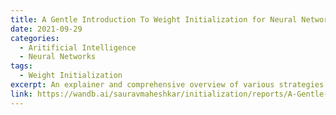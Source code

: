 ```yaml
---
title: A Gentle Introduction To Weight Initialization for Neural Networks
date: 2021-09-29
categories: 
  - Aritificial Intelligence
  - Neural Networks
tags:
  - Weight Initialization
excerpt: An explainer and comprehensive overview of various strategies for neural network weight initialization
link: https://wandb.ai/sauravmaheshkar/initialization/reports/A-Gentle-Introduction-To-Weight-Initialization-for-Neural-Networks--Vmlldzo2ODExMTg
---
```

